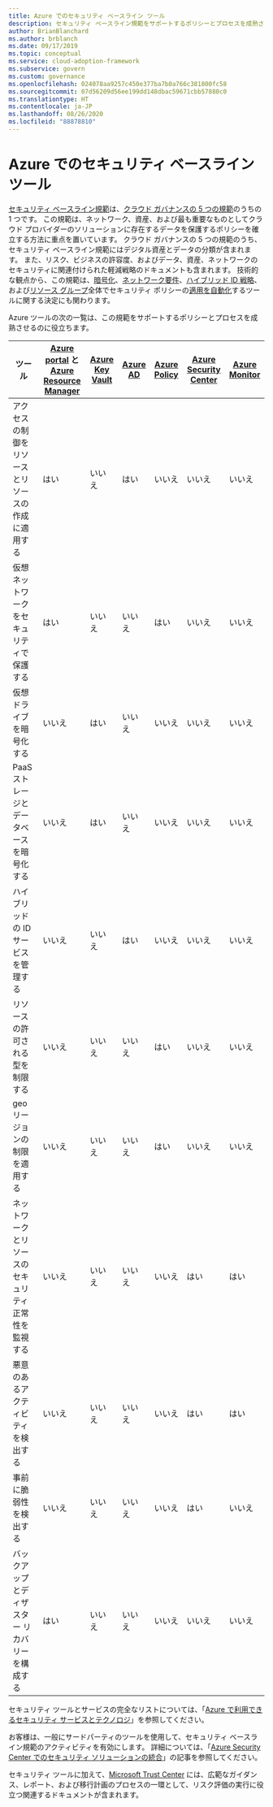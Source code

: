 ```yaml
---
title: Azure でのセキュリティ ベースライン ツール
description: セキュリティ ベースライン規範をサポートするポリシーとプロセスを成熟させるのに、Azure ネイティブ ツールがどのように役立つかについて説明します。
author: BrianBlanchard
ms.author: brblanch
ms.date: 09/17/2019
ms.topic: conceptual
ms.service: cloud-adoption-framework
ms.subservice: govern
ms.custom: governance
ms.openlocfilehash: 024078aa9257c450e377ba7b0a766c381800fc58
ms.sourcegitcommit: 07d56209d56ee199dd148dbac59671cbb57880c0
ms.translationtype: HT
ms.contentlocale: ja-JP
ms.lasthandoff: 08/26/2020
ms.locfileid: "88878810"
---
```

# <a name="security-baseline-tools-in-azure"></a>Azure でのセキュリティ ベースライン ツール

[セキュリティ ベースライン規範](./index.md)は、[クラウド ガバナンスの 5 つの規範](../governance-disciplines.md)のうちの 1 つです。 この規範は、ネットワーク、資産、および最も重要なものとしてクラウド プロバイダーのソリューションに存在するデータを保護するポリシーを確立する方法に重点を置いています。 クラウド ガバナンスの 5 つの規範のうち、セキュリティ ベースライン規範にはデジタル資産とデータの分類が含まれます。 また、リスク、ビジネスの許容度、およびデータ、資産、ネットワークのセキュリティに関連付けられた軽減戦略のドキュメントも含まれます。 技術的な観点から、この規範は、[暗号化](../../decision-guides/encryption/index.md)、[ネットワーク要件](../../decision-guides/software-defined-network/index.md)、[ハイブリッド ID 戦略](../../decision-guides/identity/index.md)、および[リソース グループ](../../decision-guides/resource-consistency/index.md)全体でセキュリティ ポリシーの[適用を自動化](../../decision-guides/policy-enforcement/index.md)するツールに関する決定にも関わります。

Azure ツールの次の一覧は、この規範をサポートするポリシーとプロセスを成熟させるのに役立ちます。

| ツール | [Azure portal](https://azure.microsoft.com/features/azure-portal) と [Azure Resource Manager](/azure/azure-resource-manager/management/overview)  | [Azure Key Vault](/azure/key-vault)  | [Azure AD](/azure/active-directory/fundamentals/active-directory-whatis) | [Azure Policy](/azure/governance/policy/overview) | [Azure Security Center](/azure/security-center/security-center-intro) | [Azure Monitor](/azure/azure-monitor/overview) |
|------------------------------------------------------------|---------------------------------|-----------------|----------|--------------|-----------------------|---------------|
| アクセスの制御をリソースとリソースの作成に適用する   | はい                             | いいえ              | はい      | いいえ           | いいえ                    | いいえ            |
| 仮想ネットワークをセキュリティで保護する                                    | はい                             | いいえ              | いいえ       | はい          | いいえ                    | いいえ            |
| 仮想ドライブを暗号化する                                     | いいえ                              | はい             | いいえ       | いいえ           | いいえ                    | いいえ            |
| PaaS ストレージとデータベースを暗号化する                         | いいえ                              | はい             | いいえ       | いいえ           | いいえ                    | いいえ            |
| ハイブリッドの ID サービスを管理する                            | いいえ                              | いいえ              | はい      | いいえ           | いいえ                    | いいえ            |
| リソースの許可される型を制限する                         | いいえ                              | いいえ              | いいえ       | はい          | いいえ                    | いいえ            |
| geo リージョンの制限を適用する                          | いいえ                              | いいえ              | いいえ       | はい          | いいえ                    | いいえ            |
| ネットワークとリソースのセキュリティ正常性を監視する          | いいえ                              | いいえ              | いいえ       | いいえ           | はい                   | はい           |
| 悪意のあるアクティビティを検出する                                  | いいえ                              | いいえ              | いいえ       | いいえ           | はい                   | はい           |
| 事前に脆弱性を検出する                        | いいえ                              | いいえ              | いいえ       | いいえ           | はい                   | いいえ            |
| バックアップとディザスター リカバリーを構成する                     | はい                             | いいえ              | いいえ       | いいえ           | いいえ                    | いいえ            |

セキュリティ ツールとサービスの完全なリストについては、「[Azure で利用できるセキュリティ サービスとテクノロジ](/azure/security/fundamentals/services-technologies)」を参照してください。

お客様は、一般にサードパーティのツールを使用して、セキュリティ ベースライン規範のアクティビティを有効にします。 詳細については、「[Azure Security Center でのセキュリティ ソリューションの統合](/azure/security-center/security-center-partner-integration)」の記事を参照してください。

セキュリティ ツールに加えて、[Microsoft Trust Center](https://www.microsoft.com/microsoft-365/business/compliance-solutions#office-KeyMessages-k3j63yo) には、広範なガイダンス、レポート、および移行計画のプロセスの一環として、リスク評価の実行に役立つ関連するドキュメントが含まれます。
